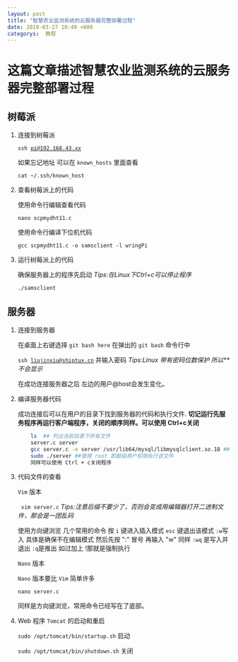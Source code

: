 ```yaml
---
layout: post
title: "智慧农业监测系统的云服务器完整部署过程"
date: 2019-03-27 10:49 +800
categorys:  教程
---
```


# 这篇文章描述智慧农业监测系统的云服务器完整部署过程

## 树莓派

1. 连接到树莓派

    <code>ssh pi@192.168.43.xx</code>

    如果忘记地址 可以在 `known_hosts` 里面查看

    <code>cat ~/.ssh/known_host</code>

2. 查看树莓派上的代码

    使用命令行编辑查看代码

    <code>nano scpmydht11.c</code>

    使用命令行编译下位机代码

    <code>gcc scpmydht11.c -o samsclient -l wringPi</code>

3. 运行树莓派上的代码

    确保服务器上的程序先启动  *Tips:在Linux下Ctrl+c可以停止程序*

    <code>./samsclient</code>

## 服务器

1. 连接到服务器 

    在桌面上右键选择 `git bash here` 在弹出的 `git bash` 命令行中

    <code>ssh liujinxiu@shiptux.cn</code> 并输入密码 *Tips:Linux 带有密码位数保护 所以**不会显示*

    在成功连接服务器之后 左边的用户@host会发生变化。

2. 编译服务器代码

    成功连接后可以在用户的目录下找到服务器的代码和执行文件. **切记运行先服务程序再运行客户端程序，关闭的顺序同样。可以使用 Ctrl+c关闭**

    ```bash
        ls  ## 列出当前目录下所有文件
        server.c server
        gcc server.c -o server /usr/lib64/mysql/libmysqlclient.so.18 ##编译命令 gcc 调用编译器 server.c 是源代码文件 -o 自动链接 server 是生成的执行文件名 /usr/lib64....等是这个代码的头文件中需要的动态链接库
        sudo ./server ##使用 root 即超级用户权限执行该文件 
        同样可以使用 Ctrl + c关闭程序   
    ```

3. 代码文件的查看

    `Vim` 版本

    <code> vim server.c</code> *Tips:注意后缀不要少了，否则会变成用编辑器打开二进制文件，那会是一团乱码*

    使用方向键浏览 几个常用的命令 按 `i` 键进入插入模式 `esc` 键退出该模式 `:w`写入 具体是确保不在编辑模式 然后先按 ":" 冒号 再输入 "w" 同样 `:wq` 是写入并退出 `:q`是推出 如过加上 !那就是强制执行

    `Nano` 版本

    `Nano` 版本要比 `Vim` 简单许多

    <code>nano server.c</code>

    同样是方向键浏览，常用命令已经写在了底部。

4. Web 程序 `Tomcat` 的启动和重启

    <code>sudo /opt/tomcat/bin/startup.sh</code>  启动

    <code>sudo /opt/tomcat/bin/shutdown.sh</code> 关闭

